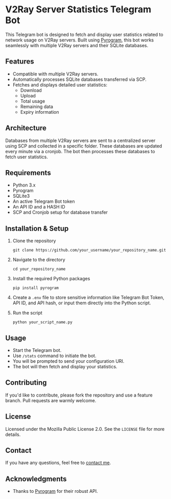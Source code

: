 # V2Ray Server Statistics Telegram Bot

This Telegram bot is designed to fetch and display user statistics related to network usage on V2Ray servers. Built using [Pyrogram](https://github.com/pyrogram/pyrogram), this bot works seamlessly with multiple V2Ray servers and their SQLite databases.

## Features

- Compatible with multiple V2Ray servers.
- Automatically processes SQLite databases transferred via SCP.
- Fetches and displays detailed user statistics:
  - Download
  - Upload
  - Total usage
  - Remaining data
  - Expiry information

## Architecture

Databases from multiple V2Ray servers are sent to a centralized server using SCP and collected in a specific folder. These databases are updated every minute via a cronjob. The bot then processes these databases to fetch user statistics.

## Requirements

- Python 3.x
- Pyrogram
- SQLite3
- An active Telegram Bot token
- An API ID and a HASH ID
- SCP and Cronjob setup for database transfer

## Installation & Setup

1. Clone the repository
    ```
    git clone https://github.com/your_username/your_repository_name.git
    ```

2. Navigate to the directory
    ```
    cd your_repository_name
    ```

3. Install the required Python packages
    ```
    pip install pyrogram
    ```

4. Create a `.env` file to store sensitive information like Telegram Bot Token, API ID, and API hash, or input them directly into the Python script.

5. Run the script
    ```
    python your_script_name.py
    ```

## Usage

- Start the Telegram bot.
- Use `/stats` command to initiate the bot.
- You will be prompted to send your configuration URI.
- The bot will then fetch and display your statistics.

## Contributing

If you'd like to contribute, please fork the repository and use a feature branch. Pull requests are warmly welcome.

## License

Licensed under the Mozilla Public License 2.0. See the `LICENSE` file for more details.

## Contact

If you have any questions, feel free to [contact me](mailto:your_email_here).

## Acknowledgments

- Thanks to [Pyrogram](https://github.com/pyrogram/pyrogram) for their robust API.
